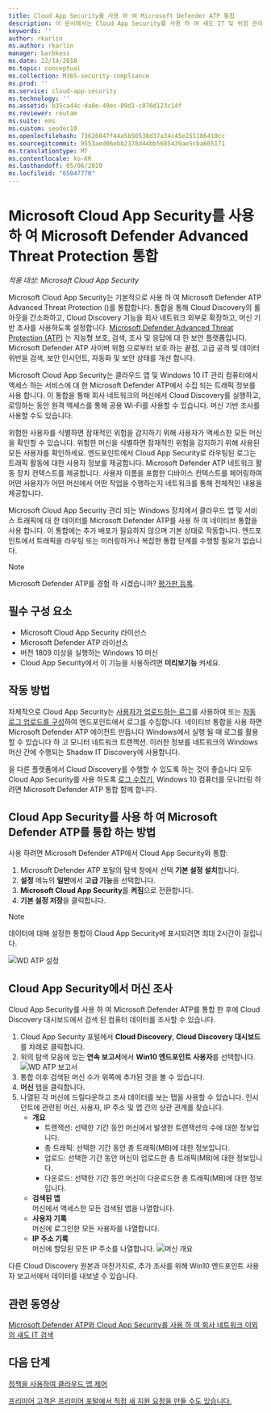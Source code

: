 ```yaml
---
title: Cloud App Security를 사용 하 여 Microsoft Defender ATP 통합
description: 이 문서에서는 Cloud App Security를 사용 하 여 섀도 IT 및 위험 관리에 대 한 향상 된 가시성에 대 한 Microsoft Defender Advanced Threat Protection을 통합 하는 방법을 설명 합니다.
keywords: ''
author: rkarlin
ms.author: rkarlin
manager: barbkess
ms.date: 12/14/2018
ms.topic: conceptual
ms.collection: M365-security-compliance
ms.prod: ''
ms.service: cloud-app-security
ms.technology: ''
ms.assetid: b35ca44c-da8e-49ec-89d1-c076d123c14f
ms.reviewer: reutam
ms.suite: ems
ms.custom: seodec18
ms.openlocfilehash: 73626047f44a5b50538d37a34c45e251186410cc
ms.sourcegitcommit: 9553aed06ebb2378d44bb5685439ae5cba605171
ms.translationtype: MT
ms.contentlocale: ko-KR
ms.lasthandoff: 05/06/2019
ms.locfileid: "65047770"
---
```

# <a name="microsoft-defender-advanced-threat-protection-integration-with-microsoft-cloud-app-security"></a>Microsoft Cloud App Security를 사용 하 여 Microsoft Defender Advanced Threat Protection 통합

*적용 대상: Microsoft Cloud App Security*

Microsoft Cloud App Security는 기본적으로 사용 하 여 Microsoft Defender ATP Advanced Threat Protection ()를 통합합니다. 통합을 통해 Cloud Discovery의 롤아웃을 간소화하고, Cloud Discovery 기능을 회사 네트워크 외부로 확장하고, 머신 기반 조사를 사용하도록 설정합니다. [Microsoft Defender Advanced Threat Protection (ATP)](https://docs.microsoft.com/windows/security/threat-protection/windows-defender-atp/windows-defender-advanced-threat-protection) 는 지능형 보호, 검색, 조사 및 응답에 대 한 보안 플랫폼입니다. Microsoft Defender ATP 사이버 위협 으로부터 보호 하는 끝점, 고급 공격 및 데이터 위반을 검색, 보안 인시던트, 자동화 및 보안 상태를 개선 합니다.

Microsoft Cloud App Security는 클라우드 앱 및 Windows 10 IT 관리 컴퓨터에서 액세스 하는 서비스에 대 한 Microsoft Defender ATP에서 수집 되는 트래픽 정보를 사용 합니다. 이 통합을 통해 회사 네트워크의 머신에서 Cloud Discovery를 실행하고, 로밍하는 동안 원격 액세스를 통해 공용 Wi-Fi를 사용할 수 있습니다. 머신 기반 조사를 사용할 수도 있습니다.

위험한 사용자를 식별하면 잠재적인 위험을 감지하기 위해 사용자가 액세스한 모든 머신을 확인할 수 있습니다. 위험한 머신을 식별하면 잠재적인 위험을 감지하기 위해 사용된 모든 사용자를 확인하세요. 엔드포인트에서 Cloud App Security로 라우팅된 로그는 트래픽 활동에 대한 사용자 정보를 제공합니다. Microsoft Defender ATP 네트워크 활동 장치 컨텍스트를 제공합니다. 사용자 이름을 포함한 디바이스 컨텍스트를 페어링하여 어떤 사용자가 어떤 머신에서 어떤 작업을 수행하는지 네트워크를 통해 전체적인 내용을 제공합니다.

Microsoft Cloud App Security 관리 되는 Windows 장치에서 클라우드 앱 및 서비스 트래픽에 대 한 데이터를 Microsoft Defender ATP를 사용 하 여 네이티브 통합을 사용 합니다. 이 통합에는 추가 배포가 필요하지 않으며 기본 상태로 작동합니다. 엔드포인트에서 트래픽을 라우팅 또는 미러링하거나 복잡한 통합 단계를 수행할 필요가 없습니다.

> [!NOTE]
> Microsoft Defender ATP를 경험 하 시겠습니까? [평가판 등록](https://www.microsoft.com/WindowsForBusiness/windows-atp?ocid=docs-wdatp-assignaccess-abovefoldlink).
>


## <a name="prerequisites"></a>필수 구성 요소

- Microsoft Cloud App Security 라이선스
- Microsoft Defender ATP 라이선스
- 버전 1809 이상을 실행하는 Windows 10 머신
- Cloud App Security에서 이 기능을 사용하려면 **미리보기능** 켜세요.

## <a name="how-it-works"></a>작동 방법

자체적으로 Cloud App Security는 [사용자가 업로드하는 로그](create-snapshot-cloud-discovery-reports.md)를 사용하여 또는 [자동 로그 업로드를 구성](discovery-docker.md)하여 엔드포인트에서 로그를 수집합니다. 네이티브 통합을 사용 하면 Microsoft Defender ATP 에이전트 만듭니다 Windows에서 실행 될 때 로그를 활용할 수 있습니다 하 고 모니터 네트워크 트랜잭션. 이러한 정보를 네트워크의 Windows 머신 간에 수행되는 Shadow IT Discovery에 사용합니다.

을 다른 플랫폼에서 Cloud Discovery를 수행할 수 있도록 하는 것이 좋습니다 모두 Cloud App Security를 사용 하도록 [로그 수집기](discovery-docker.md), Windows 10 컴퓨터를 모니터링 하려면 Microsoft Defender ATP 통합 함께 합니다.

## <a name="how-to-integrate-microsoft-defender-atp-with-cloud-app-security"></a>Cloud App Security를 사용 하 여 Microsoft Defender ATP를 통합 하는 방법

사용 하려면 Microsoft Defender ATP에서 Cloud App Security와 통합:

1. Microsoft Defender ATP 포털의 탐색 창에서 선택 **기본 설정 설치**합니다.
2. **설정** 메뉴의 **일반**에서 **고급 기능**을 선택합니다.
3. **Microsoft Cloud App Security**를 **켜짐**으로 전환합니다.
4. **기본 설정 저장**을 클릭합니다.

>[!NOTE]
> 데이터에 대해 설정한 통합이 Cloud App Security에 표시되려면 최대 2시간이 걸립니다.
>

   ![WD ATP 설정](./media/wdatp-settings.png)

## <a name="investigate-machines-in-cloud-app-security"></a>Cloud App Security에서 머신 조사

Cloud App Security를 사용 하 여 Microsoft Defender ATP를 통합 한 후에 Cloud Discovery 대시보드에서 검색 된 컴퓨터 데이터를 조사할 수 있습니다.

1. Cloud App Security 포털에서 **Cloud Discovery**, **Cloud Discovery 대시보드**를 차례로 클릭합니다.
2. 위의 탐색 모음에 있는 **연속 보고서**에서 **Win10 엔드포인트 사용자**를 선택합니다.
  ![WD ATP 보고서](./media/win10-dashboard-report.png)
3. 통합 이후 검색된 머신 수가 위쪽에 추가된 것을 볼 수 있습니다.
4. **머신** 탭을 클릭합니다.
5. 나열된 각 머신에 드릴다운하고 조사 데이터를 보는 탭을 사용할 수 있습니다. 인시던트에 관련된 머신, 사용자, IP 주소 및 앱 간의 상관 관계를 찾습니다.
   - **개요**
      - 트랜잭션: 선택한 기간 동안 머신에서 발생한 트랜잭션의 수에 대한 정보입니다.
      - 총 트래픽: 선택한 기간 동안 총 트래픽(MB)에 대한 정보입니다.
     - 업로드: 선택한 기간 동안 머신이 업로드한 총 트래픽(MB)에 대한 정보입니다.
     - 다운로드: 선택한 기간 동안 머신이 다운로드한 총 트래픽(MB)에 대한 정보입니다.
   - **검색된 앱**<br>
  머신에서 액세스한 모든 검색된 앱을 나열합니다.
   - **사용자 기록**<br>
    머신에 로그인한 모든 사용자를 나열합니다.
   - **IP 주소 기록**<br>
    머신에 할당된 모든 IP 주소를 나열합니다.
 ![머신 개요](./media/machines-overview.png)
 
다른 Cloud Discovery 원본과 마찬가지로, 추가 조사를 위해 Win10 엔드포인트 사용자 보고서에서 데이터를 내보낼 수 있습니다. 


## <a name="related-videos"></a>관련 동영상

[Microsoft Defender ATP와 Cloud App Security를 사용 하 여 회사 네트워크 이외의 섀도 IT 검색](https://www.youtube.com/watch?v=f8hbvbY1Hnc)  

## <a name="next-steps"></a>다음 단계 
[정책을 사용하여 클라우드 앱 제어](control-cloud-apps-with-policies.md) 

[프리미어 고객은 프리미어 포털에서 직접 새 지원 요청을 만들 수도 있습니다.](https://premier.microsoft.com/)  
  
